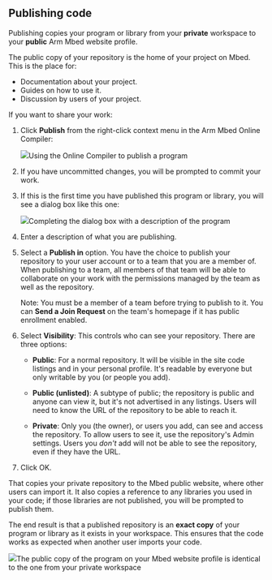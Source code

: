 ## Publishing code

Publishing copies your program or library from your **private** workspace to your **public** Arm Mbed website profile.

The public copy of your repository is the home of your project on Mbed. This is the place for:

* Documentation about your project.
* Guides on how to use it.
* Discussion by users of your project.

If you want to share your work:

1. Click **Publish** from the right-click context menu in the Arm Mbed Online Compiler:

	<span class="images">![](https://s3-us-west-2.amazonaws.com/mbed-os-docs-images/publish.png)<span>Using the Online Compiler to publish a program</span></span>

1. If you have uncommitted changes, you will be prompted to commit your work.

1. If this is the first time you have published this program or library, you will see a dialog box like this one:

	<span class="images">![](https://s3-us-west-2.amazonaws.com/mbed-os-docs-images/publish_deatils.png)<span>Completing the dialog box with a description of the program</span></span>

1. Enter a description of what you are publishing.

1. Select a **Publish in** option. You have the choice to publish your repository to your user account or to a team that you are a member of. When publishing to a team, all members of that team will be able to collaborate on your work with the permissions managed by the team as well as the repository.

	Note: You must be a member of a team before trying to publish to it. You can **Send a Join Request** on the team's homepage if it has public enrollment enabled.

1. Select **Visibility**: This controls who can see your repository. There are three options:

	 * **Public**: For a normal repository. It will be visible in the site code listings and in your personal profile. It's readable by everyone but only writable by you (or people you add).

	 * **Public (unlisted)**: A subtype of public; the repository is public and anyone can view it, but it's not advertised in any listings. Users will need to know the URL of the repository to be able to reach it.

	* **Private**: Only you (the owner), or users you add, can see and access the repository. To allow users to see it, use the repository's Admin settings. Users you *don't* add will not be able to see the repository, even if they have the URL.

1. Click OK.

That copies your private repository to the Mbed public website, where other users can import it. It also copies a reference to any libraries you used in your code; if those libraries are not published, you will be prompted to publish them.

The end result is that a published repository is an **exact copy** of your program or library as it exists in your workspace. This ensures that the code works as expected when another user imports your code.

<span class="images">![](https://s3-us-west-2.amazonaws.com/mbed-os-docs-images/published_repo.png)<span>The public copy of the program on your Mbed website profile is identical to the one from your private workspace</span></span>
